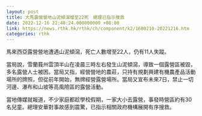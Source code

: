 ```yaml
---
layout: post
title: 大馬露營營地山泥傾瀉增至22死　總理已指示搜救
date: 2022-12-16 22:48:24.000000000 +08:00
link: https://news.rthk.hk/rthk/ch/component/k2/1680210-20221216.htm
categories: rthk
---
```


馬來西亞露營營地遭遇山泥傾瀉，死亡人數增至22人，仍有11人失蹤。

當局說，雪蘭莪州雲頂半山在凌晨三時左右發生山泥傾瀉，導致一個露營區被毀，多名露營人士被困。當局又指，經營營地的農莊，只持有規劃興建有機農產品活動場所的牌照，但從前年開始，無牌經營露營場所。當局又宣布未來7日，禁止一切河邊、瀑布和山坡等高風險區的露營活動。

當地傳媒就報道，不少家庭都趁學校假期，一家大小去露營，事發時營區約有30名兒童。總理安華對事故感到震驚，已指示相關政府機構展開有序搜救。
